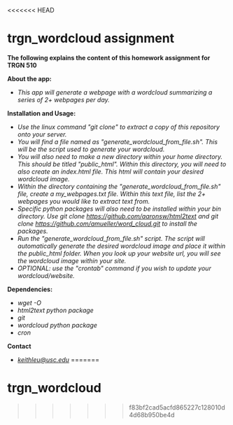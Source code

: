 <<<<<<< HEAD
# trgn_wordcloud assignment

**The following explains the content of this homework assignment for TRGN 510**

**About the app:**
- *This app will generate a webpage with a wordcloud summarizing a series of 2+ webpages per day.*

**Installation and Usage:**
- *Use the linux command "git clone" to extract a copy of this repository onto your server.*
- *You will find a file named as "generate_wordcloud_from_file.sh". This will be the script used to generate your wordcloud.*
- *You will also need to make a new directory within your home directory. This should be titled "public_html". Within this directory, you will need to also create an index.html file. This html will contain your desired wordcloud image.*
- *Within the directory containing the "generate_wordcloud_from_file.sh" file, create a my_webpages.txt file. Within this text file, list the 2+ webpages you would like to extract text from.*
- *Specific python packages will also need to be installed within your bin directory. Use git clone https://github.com/aaronsw/html2text and git clone https://github.com/amueller/word_cloud.git to install the packages.*
- *Run the "generate_wordcloud_from_file.sh" script. The script will automatically generate the desired wordcloud image and place it within the public_html folder. When you look up your website url, you will see the wordcloud image within your site.*
- *OPTIONAL: use the "crontab" command if you wish to update your wordcloud/website.*

**Dependencies:**
- *wget -O*
- *html2text python package*
- *git*
- *wordcloud python package*
- *cron*

**Contact**
- *keithleu@usc.edu*
=======
# trgn_wordcloud
>>>>>>> f83bf2cad5acfd865227c128010d4d68b950be4d
